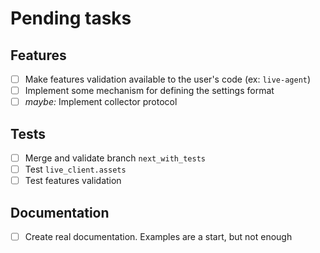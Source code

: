 # Pending tasks

## Features
- [ ] Make features validation available to the user's code (ex: `live-agent`)
- [ ] Implement some mechanism for defining the settings format
- [ ] _maybe:_ Implement collector protocol

## Tests
- [ ] Merge and validate branch `next_with_tests`
- [ ] Test `live_client.assets`
- [ ] Test features validation

## Documentation
- [ ]  Create real documentation. Examples are a start, but not enough
